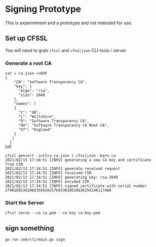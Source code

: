 # Signing Prototype

This is expermiment and a prototype and not intended for use.

## Set up CFSSL

You will need to grab `cfssl` and `cfssljson` CLI tools / server

### Generate a root CA

```
cat > ca.json <<EOF
{
    "CN": "Software Transparency CA",
    "key": {
      "algo": "rsa",
      "size": 2048
    },
    "names": [
    {
      "C": "GB",
      "L": "Wiltshire",
      "O": "Software Transparency CA",
      "OU": "Software Transparency CA Root CA",
      "ST": "England"
    }
   ]
  }
EOF
```

```
cfssl gencert -initca ca.json | cfssljson -bare ca
2021/02/13 17:34:51 [INFO] generating a new CA key and certificate from CSR
2021/02/13 17:34:51 [INFO] generate received request
2021/02/13 17:34:51 [INFO] received CSR
2021/02/13 17:34:51 [INFO] generating key: rsa-2048
2021/02/13 17:34:51 [INFO] encoded CSR
2021/02/13 17:34:51 [INFO] signed certificate with serial number 279026813420683556162576453010610826254146117408
```

### Start the Server

```
cfssl serve --ca ca.pem --ca-key ca-key.pem
```

## sign something
```
go run cmd/cli/main.go sign
```